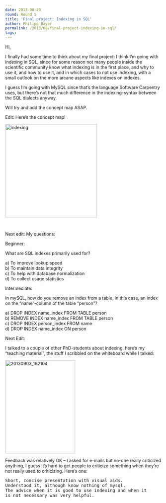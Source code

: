 ```yaml
---
date: 2013-08-20
round: Round 5
title: 'Final project: Indexing in SQL'
author: Philipp Bayer
permalink: /2013/08/final-project-indexing-in-sql/
tags:
---
```

Hi,

I finally had some time to think about my final project: I think I&#8217;m going with indexing in SQL, since for some reason not many people inside the scientific community know what indexing is in the first place, and why to use it, and how to use it, and in which cases to not use indexing, with a small outlook on the more arcane aspects like indexes on indexes.

I guess I&#8217;m going with MySQL since that&#8217;s the language Software Carpentry uses, but there&#8217;s not that much difference in the indexing-syntax between the SQL dialects anyway.

Will try and add the concept map ASAP.

Edit: Here&#8217;s the concept map!

[<img class="alignnone size-medium wp-image-4057" alt="indexing" src="http://files.software-carpentry.org/training-course/2013/08/indexing-295x300.png" width="295" height="300" />][1]

&nbsp;

Next edit: My questions:

Beginner:

What are SQL indexes primarily used for?

a) To improve lookup speed  
b) To maintain data integrity  
c) To help with database normalization  
d) To collect usage statistics

Intermediate:

In mySQL, how do you remove an index from a table, in this case, an index on the &#8220;name&#8221;-column of the table &#8220;person&#8221;?

a) DROP INDEX name_index FROM TABLE person  
b) REMOVE INDEX name_index FROM TABLE person  
c) DROP INDEX person_index FROM name  
d) DROP INDEX name_index ON person

Next Edit:

I talked to a couple of other PhD-students about indexing, here&#8217;s my &#8220;teaching material&#8221;, the stuff I scribbled on the whiteboard while I talked:

[<img class="alignnone size-medium wp-image-4203" alt="20130903_162104" src="http://files.software-carpentry.org/training-course/2013/08/20130903_162104-225x300.jpg" width="225" height="300" />][2]

Feedback was relatively OK &#8211; I asked for e-mails but no-one really criticized anything, I guess it&#8217;s hard to get people to criticize something when they&#8217;re not really used to criticizing. Here&#8217;s one:

<pre>Short, concise presentation with visual aids.
Understood it, although know nothing of mysql.
The advice when it is good to use indexing and when it
is not necessary was very helpful.</pre>

 [1]: http://files.software-carpentry.org/training-course/2013/08/indexing.png
 [2]: http://files.software-carpentry.org/training-course/2013/08/20130903_162104.jpg
